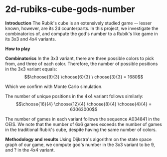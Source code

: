 # 2d-rubiks-cube-gods-number

<b>Introduction</b>
The Rubik's cube is an extensively studied game -- lesser known, however, are its 2d counterparts. In this project, we investigate the combinatorics of, and compute the god's number to a Rubik's like game in its 3x3 and 4x4 variants.

<b>How to play</b>
<!-- Picture and explanation of game -- mention metroid prime 2 but in the least attentive way possible, perhaps as a footnote -->

<b>Combinatorics</b>
In the 3x3 variant, there are three possible colors to pick from, and three of each color. Therefore, the number of possible positions in the 3x3 variant equals:
$$\choose{9}{3} \choose{6}{3} \ choose{3}{3} = 1680$$

Which we confirm with Monte Carlo simulation.

The number of unique positions in the 4x4 variant follows similarly:
$$\choose{16}{4} \choose{12}{4} \choose{8}{4} \choose{4}{4} = 63063000$$

The number of games in each variant follows the sequence A034841 in the OEIS. We note that the number of 6x6 games exceeds the number of games in the traditional Rubik's cube, despite having the same number of colors.

<b>Methodology and results</b>
Using Dijkstra's algorithm on the state space graph of our game, we compute god's number in the 3x3 variant to be 9, and ? in the 4x4 variant. 


